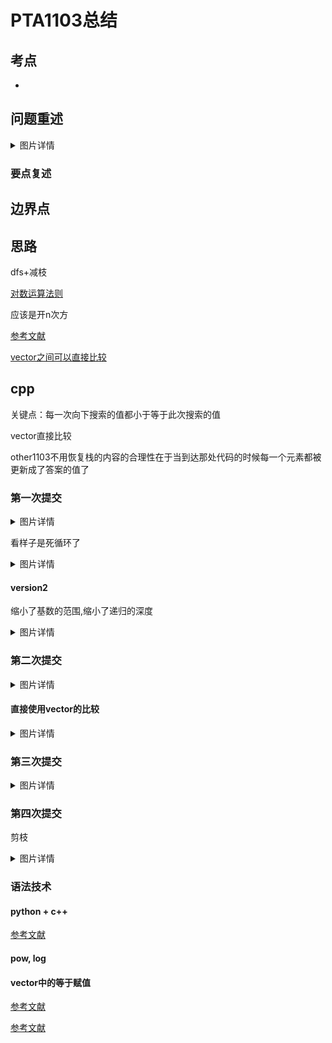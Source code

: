 # PTA1103总结
## 考点
+ 


## 问题重述

<details><summary>图片详情</summary><img src="https://raw.githubusercontent.com/ednow/cloudimg/main/githubio/20210823212539.png" alt="找不到图片(Image not found)" onerror="this.onerror=null;this.src='https://gitee.com/ednow/cloudimg/raw/main/githubio/20210823212539.png';" /></details>

### 要点复述

## 边界点

## 思路
<!-- 求通项? -->
dfs+减枝

[对数运算法则](https://baike.baidu.com/item/%E5%AF%B9%E6%95%B0%E8%BF%90%E7%AE%97%E6%B3%95%E5%88%99/18881641?fr=aladdin)

应该是开n次方

[参考文献](https://blog.csdn.net/sunshine_critical/article/details/84940105)

[vector之间可以直接比较](https://blog.csdn.net/sunshine_critical/article/details/84940105)
## cpp
关键点：每一次向下搜索的值都小于等于此次搜索的值

vector直接比较

other1103不用恢复栈的内容的合理性在于当到达那处代码的时候每一个元素都被更新成了答案的值了
### 第一次提交
<details><summary>图片详情</summary><img src="https://raw.githubusercontent.com/ednow/cloudimg/main/githubio/20210823225520.png" alt="找不到图片(Image not found)" onerror="this.onerror=null;this.src='https://gitee.com/ednow/cloudimg/raw/main/githubio/20210823225520.png';" /></details>

看样子是死循环了

<details><summary>图片详情</summary><img src="https://raw.githubusercontent.com/ednow/cloudimg/main/githubio/20210823225849.png" alt="找不到图片(Image not found)" onerror="this.onerror=null;this.src='https://gitee.com/ednow/cloudimg/raw/main/githubio/20210823225849.png';" /></details>

#### version2
缩小了基数的范围,缩小了递归的深度

<details><summary>图片详情</summary><img src="https://raw.githubusercontent.com/ednow/cloudimg/main/githubio/20210824143007.png" alt="找不到图片(Image not found)" onerror="this.onerror=null;this.src='https://gitee.com/ednow/cloudimg/raw/main/githubio/20210824143007.png';" /></details>

### 第二次提交

<details><summary>图片详情</summary><img src="https://raw.githubusercontent.com/ednow/cloudimg/main/githubio/20210824153942.png" alt="找不到图片(Image not found)" onerror="this.onerror=null;this.src='https://gitee.com/ednow/cloudimg/raw/main/githubio/20210824153942.png';" /></details>

#### 直接使用vector的比较
<details><summary>图片详情</summary><img src="https://raw.githubusercontent.com/ednow/cloudimg/main/githubio/20210824174308.png" alt="找不到图片(Image not found)" onerror="this.onerror=null;this.src='https://gitee.com/ednow/cloudimg/raw/main/githubio/20210824174308.png';" /></details>

### 第三次提交
<details><summary>图片详情</summary><img src="https://raw.githubusercontent.com/ednow/cloudimg/main/githubio/20210824175212.png" alt="找不到图片(Image not found)" onerror="this.onerror=null;this.src='https://gitee.com/ednow/cloudimg/raw/main/githubio/20210824175212.png';" /></details>

### 第四次提交
剪枝

<details><summary>图片详情</summary><img src="https://raw.githubusercontent.com/ednow/cloudimg/main/githubio/20210824184200.png" alt="找不到图片(Image not found)" onerror="this.onerror=null;this.src='https://gitee.com/ednow/cloudimg/raw/main/githubio/20210824184200.png';" /></details>

### 语法技术

#### python + c++
[参考文献](https://stackoverflow.com/questions/33799933/fast-logarithm-calculation)

#### pow, log

#### vector中的等于赋值
[参考文献](https://blog.csdn.net/u013992365/article/details/74276103)

[参考文献](http://www.cplusplus.com/reference/vector/vector/operator=/)